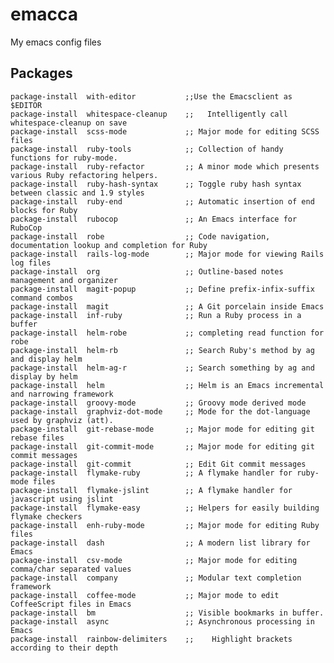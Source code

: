 emacca
======

My emacs config files

Packages
-------

    package-install  with-editor           ;;Use the Emacsclient as $EDITOR
    package-install  whitespace-cleanup    ;;   Intelligently call whitespace-cleanup on save
    package-install  scss-mode             ;; Major mode for editing SCSS files
    package-install  ruby-tools            ;; Collection of handy functions for ruby-mode.
    package-install  ruby-refactor         ;; A minor mode which presents various Ruby refactoring helpers.
    package-install  ruby-hash-syntax      ;; Toggle ruby hash syntax between classic and 1.9 styles
    package-install  ruby-end              ;; Automatic insertion of end blocks for Ruby
    package-install  rubocop               ;; An Emacs interface for RuboCop
    package-install  robe                  ;; Code navigation, documentation lookup and completion for Ruby
    package-install  rails-log-mode        ;; Major mode for viewing Rails log files
    package-install  org                   ;; Outline-based notes management and organizer
    package-install  magit-popup           ;; Define prefix-infix-suffix command combos
    package-install  magit                 ;; A Git porcelain inside Emacs
    package-install  inf-ruby              ;; Run a Ruby process in a buffer
    package-install  helm-robe             ;; completing read function for robe
    package-install  helm-rb               ;; Search Ruby's method by ag and display helm
    package-install  helm-ag-r             ;; Search something by ag and display by helm
    package-install  helm                  ;; Helm is an Emacs incremental and narrowing framework
    package-install  groovy-mode           ;; Groovy mode derived mode
    package-install  graphviz-dot-mode     ;; Mode for the dot-language used by graphviz (att).
    package-install  git-rebase-mode       ;; Major mode for editing git rebase files
    package-install  git-commit-mode       ;; Major mode for editing git commit messages
    package-install  git-commit            ;; Edit Git commit messages
    package-install  flymake-ruby          ;; A flymake handler for ruby-mode files
    package-install  flymake-jslint        ;; A flymake handler for javascript using jslint
    package-install  flymake-easy          ;; Helpers for easily building flymake checkers
    package-install  enh-ruby-mode         ;; Major mode for editing Ruby files
    package-install  dash                  ;; A modern list library for Emacs
    package-install  csv-mode              ;; Major mode for editing comma/char separated values
    package-install  company               ;; Modular text completion framework
    package-install  coffee-mode           ;; Major mode to edit CoffeeScript files in Emacs
    package-install  bm                    ;; Visible bookmarks in buffer.
    package-install  async                 ;; Asynchronous processing in Emacs
    package-install  rainbow-delimiters    ;;    Highlight brackets according to their depth
